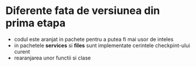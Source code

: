 # Diferente fata de versiunea din prima etapa

- codul este aranjat in pachete pentru a putea fi mai usor de inteles
- in pachetele **services** si **files** sunt implementate cerintele checkpint-ului curent
- rearanjarea unor functii si clase
